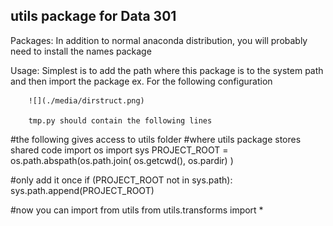 ## utils package for Data 301
Packages:  In addition to normal anaconda distribution, you will probably need to install the names package
      
Usage:  Simplest is to add the path where this package is to the system path
        and then import the package
        ex.  For the following configuration

        ![](./media/dirstruct.png)

        tmp.py should contain the following lines
#the following gives access to utils folder
#where utils package stores shared code
import os
import sys
PROJECT_ROOT = os.path.abspath(os.path.join(
                  os.getcwd(),
                  os.pardir)
)

#only add it once
if (PROJECT_ROOT not in sys.path):
    sys.path.append(PROJECT_ROOT)

#now you can import from utils
from utils.transforms import *

